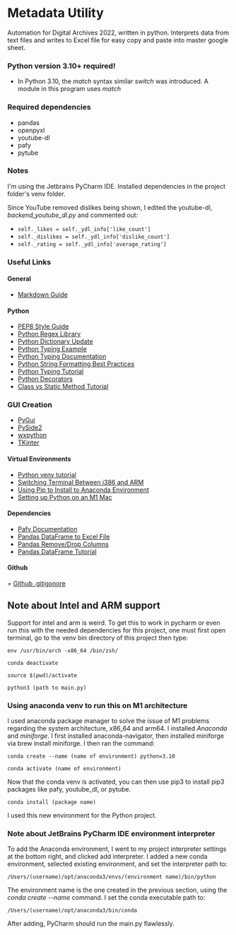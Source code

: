 # Metadata Utility
Automation for Digital Archives 2022, written in python. Interprets data from text files and writes to Excel file for easy copy and paste into master google sheet.

### Python version 3.10+ required!
- In Python 3.10, the *match* syntax similar *switch* was introduced. A module in this program uses *match*

### Required dependencies
- pandas
- openpyxl
- youtube-dl
- pafy
- pytube

### Notes
I'm using the Jetbrains PyCharm IDE. Installed dependencies in the project folder's venv folder.

Since YouTube removed dislikes being shown, I edited the youtube-dl, *backend_youtube_dl.py* and commented out:

- `self._likes = self._ydl_info['like_count']`
- `self._dislikes = self._ydl_info['dislike_count']`
- `self._rating = self._ydl_info['average_rating']`


### Useful Links

#### General
- [Markdown Guide](https://www.markdownguide.org/basic-syntax/)

#### Python
- [PEP8 Style Guide](https://peps.python.org/pep-0008/#prescriptive-naming-conventions)
- [Python Regex Library](https://docs.python.org/3.10/library/re.html#match-objects)
- [Python Dictionary Update](https://www.w3schools.com/python/python_dictionaries_add.asp)
- [Python Typing Example](https://github.com/ActivityWatch/aw-core/blob/master/aw_core/models.py)
- [Python Typing Documentation](https://docs.python.org/3/library/typing.html)
- [Python String Formatting Best Practices](https://realpython.com/python-string-formatting/#1-old-style-string-formatting-operator)
- [Python Typing Tutorial](https://www.infoworld.com/article/3630372/get-started-with-python-type-hints.html)
- [Python Decorators](https://www.codingem.com/at-symbol-in-python/)
- [Class vs Static Method Tutorial](https://www.youtube.com/watch?v=BNFDOLE4Q5c)

### GUI Creation
- [PyGui](https://www.csse.canterbury.ac.nz/greg.ewing/python_gui/)
- [PySide2](https://pypi.org/project/PySide2/)
- [wxpython](https://www.wxpython.org/pages/overview/#hello-world)
- [TKinter](https://wiki.python.org/moin/TkInter)

#### Virtual Environments
- [Python venv tutorial](https://www.infoworld.com/article/3239675/virtualenv-and-venv-python-virtual-environments-explained.html)
- [Switching Terminal Between i386 and ARM](https://vineethbharadwaj.medium.com/m1-mac-switching-terminal-between-x86-64-and-arm64-e45f324184d9)
- [Using Pip to Install to Anaconda Environment](https://stackoverflow.com/questions/41060382/using-pip-to-install-packages-to-anaconda-environment)
- [Setting up Python on an M1 Mac](https://towardsdatascience.com/how-to-easily-set-up-python-on-any-m1-mac-5ea885b73fab)

#### Dependencies
- [Pafy Documentation](https://pythonhosted.org/pafy/#)
- [Pandas DataFrame to Excel File](https://datatofish.com/export-dataframe-to-excel/)
- [Pandas Remove/Drop Columns](https://stackoverflow.com/questions/40389018/dropping-multiple-columns-from-a-data-frame-using-python)
- [Pandas DataFrame Tutorial](https://www.tutorialspoint.com/python_pandas/python_pandas_dataframe.htm)

#### Github
= [Github .gitigonore](https://www.atlassian.com/git/tutorials/saving-changes/gitignore)

## Note about Intel and ARM support
Support for intel and arm is weird. To get this to work in pycharm or even run this with the needed dependencies for this project, one must first open terminal, go to the venv bin directory of this project then type:

`env /usr/bin/arch -x86_64 /bin/zsh/`

`conda deactivate`

`source $(pwd)/activate`

`python3 (path to main.py)`

### Using anaconda venv to run this on M1 architecture
I used anaconda package manager to solve the issue of M1 problems regarding the system architecture, x86_64 and arm64. I installed *Anaconda* and *miniforge*. I first installed anaconda-navigator, then installed miniforge via brew install miniforge. I then ran the command:

`conda create --name (name of environment) python=3.10`

`conda activate (name of environment)`

Now that the conda venv is activated, you can then use pip3 to install pip3 packages like pafy, youtube_dl, or pytube. 

`conda install (package name)`

I used this new environment for the Python project.

### Note about JetBrains PyCharm IDE environment interpreter
To add the Anaconda environment, I went to my project interpreter settings at the bottom right, and clicked add interpreter. I added a new conda environment, selected existing environment, and set the interpreter path to:

`/Users/(username)/opt/anaconda3/envs/(environment name)/bin/python`

The environment name is the one created in the previous section, using the *conda create --name* command. I set the conda executable path to:

`/Users/(username)/opt/anaconda3/bin/conda`

After adding, PyCharm should run the main.py flawlessly. 
